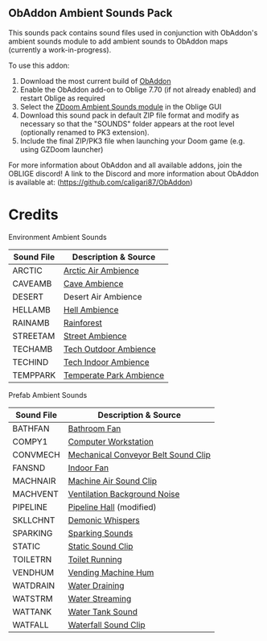 ## ObAddon Ambient Sounds Pack

This sounds pack contains sound files used in conjunction with ObAddon's ambient sounds module to add ambient sounds to ObAddon maps (currently a work-in-progress).

To use this addon:

1. Download the most current build of [ObAddon](https://github.com/caligari87/ObAddon)
2. Enable the ObAddon add-on to Oblige 7.70 (if not already enabled) and restart Oblige as required
3. Select the [ZDoom Ambient Sounds module](https://github.com/caligari87/ObAddon/blob/master/src/modules/zdoom_frozsoul_sound.lua) in the Oblige GUI
4. Download this sound pack in default ZIP file format and modify as necessary so that the "SOUNDS" folder appears at the root level (optionally renamed to PK3 extension).
5. Include the final ZIP/PK3 file when launching your Doom game (e.g. using GZDoom launcher)

For more information about ObAddon and all available addons, join the OBLIGE discord!
A link to the Discord and more information about ObAddon is available at:
(https://github.com/caligari87/ObAddon)

# Credits

Environment Ambient Sounds

| Sound File | Description & Source |
| ---------- | -------------------- |
| ARCTIC     | [Arctic Air Ambience](https://freesound.org/people/cobratronik/sounds/117136/) |
| CAVEAMB    | [Cave Ambience](https://freesound.org/people/Kinoton/sounds/421826/) |
| DESERT     | Desert Air Ambience |
| HELLAMB    | [Hell Ambience](https://freesound.org/people/Argitoth/sounds/108906/) |
| RAINAMB    | [Rainforest](http://soundbible.com/1818-Rainforest-Ambience.html) |
| STREETAM   | [Street Ambience](https://freesound.org/people/batman6661/sounds/179897/) |
| TECHAMB    | [Tech Outdoor Ambience](https://freesound.org/people/marjan83/sounds/202983/) |
| TECHIND    | [Tech Indoor Ambience](https://freesound.org/people/richwise/sounds/456207/) |
| TEMPPARK   | [Temperate Park Ambience](https://freesound.org/people/KToppMod/sounds/238184/) |


Prefab Ambient Sounds

| Sound File | Description & Source |
| ---------- | -------------------- |
| BATHFAN    | [Bathroom Fan](https://freesound.org/people/deleted_user_7146007/sounds/383811/) |
| COMPY1     | [Computer Workstation](http://freesound.org/people/qubodup/sounds/212025) |
| CONVMECH   | [Mechanical Conveyor Belt Sound Clip](https://freesound.org/people/CaganCelik/sounds/465522/) |
| FANSND     | [Indoor Fan](https://freesound.org/people/calivintage/sounds/95705/) |
| MACHNAIR   | [Machine Air Sound Clip](https://freesound.org/people/duckduckpony/sounds/130520/) |
| MACHVENT   | [Ventilation Background Noise](http://soundbible.com/1508-Background-Noise.html) |
| PIPELINE   | [Pipeline Hall](https://freesound.org/people/DudeAwesome/sounds/386023/) (modified)|
| SKLLCHNT   | [Demonic Whispers](https://forum.zdoom.org/viewtopic.php?t=30942) |
| SPARKING   | [Sparking Sounds](https://freesound.org/people/chipfork/sounds/52597/) |
| STATIC     | [Static Sound Clip](http://soundbible.com/149-Radio-Static.html) |
| TOILETRN   | [Toilet Running](http://soundbible.com/434-Water-Down-Gutter-3.html) |
| VENDHUM    | [Vending Machine Hum](https://freesound.org/people/portwain/sounds/261125/) |
| WATDRAIN   | [Water Draining](https://freesound.org/people/chris.t/sounds/444697/#) |
| WATSTRM    | [Water Streaming](http://soundbible.com/1444-Liquid.html) |
| WATTANK    | [Water Tank Sound](https://freesound.org/people/7778/sounds/197805/) |
| WATFALL    | [Waterfall Sound Clip](https://www.youtube.com/watch?v=_iEfr0Zxw_M) |
